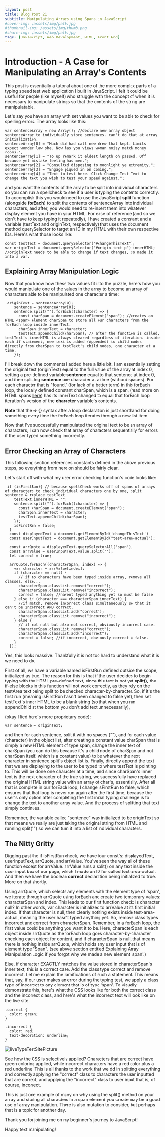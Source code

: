 ```yaml
---
layout: post
title: Blog Post 21
subtitle: Manipulating Arrays using Spans in JavaScript
#cover-img: /assets/img/path.jpg
#thumbnail-img: /assets/img/thumb.png
#share-img: /assets/img/path.jpg
tags: [JavaScript, Web Development, HTML, Front End]
---
```


# Introduction - A Case for Manipulating an Array's Contents

This post is essentially a tutorial about one of the more complex parts of a typing speed test web application I built in JavaScript. I felt it could be useful for people (like myself) who struggle with the concept of when it is necessary to manipulate strings so that the contents of the string are manipulatable.

Let's say you have an array with set values you want to be able to check for spelling errors. The array looks like this:

```
var sentenceArray = new Array(); //declare new array object sentenceArray to individually store sentences. can't do that at array initialization.
sentenceArray[0] = "Much did had call new drew that kept. Limits expect wonder law she. Now has you views woman noisy match money rooms.";
sentenceArray[1] = "To up remark it eldest length oh passed. Off because yet mistake feeling has men.";
sentenceArray[2] = "Consulted disposing to moonlight ye extremity.";
sentenceArray[3] = "Engage piqued in on coming.";
sentenceArray[4] = "Text to test here. Click Change Test Text to change the text you wish to test your speed against.";
```

and you want the contents of the array to be split into individual characters so you can run a spellcheck to see if a user is typing the contents correctly. To accomplish this you would need to use the JavaScript **split** function (alongside **forEach**) to split the contents of sentenceArray into individual characters, and after, you would need to re-insert them into whatever display element you have in your HTML. For ease of reference (and so we don't have to keep typing it repeatedly), I have created a constant and a variable (testText and originText, respectively) that uses the document method querySelector to target an ID in my HTML with their own respective IDs. Here's what those looks like:

```
const testText = document.querySelector("#changeThisText");
var originText = document.querySelector("#origin-text p").innerHTML; //originText needs to be able to change if text changes, so made it into a var.
```
## Explaining Array Manipulation Logic  

Now that you know how these two values fit into the puzzle, here's how you would manipulate one of the values in the array to become an array of characters able to be manipulated one character a time:

```
 originText = sentenceArray[0];
    sentence = sentenceArray[0];
    sentence.split("").forEach((character) => {
      const charSpan = document.createElement("span"); //creates an HTML <span> element charSpan to store all our characters from the forEach loop inside innerText.
      charSpan.innerText = character;
      testText.appendChild(charSpan); // after the function is called, testText's innerHTML is always cleared regardless of iteration. inside each if statement, new text is added (Appended) to child nodes directly from charSpan to testText's child nodes, one character at a time.
    });
```

I'll break down the comments I added here a little bit. I am essentially setting the original text (originText) equal to the full value of the array at index 0, setting a pre-defined variable **sentence** equal to that sentence at index 0, and then splitting **sentence** one character at a time (without spaces). For each character that is "found," (for lack of a better term) in this forEach loop, the locally defined constant charSpan, which is a span, (read more on HTML spans [here](https://www.w3schools.com/tags/tag_span.asp)) has its innerText changed to equal that forEach loop iteration's version of the **character** variable's contents. 

**Note** that the => {} syntax after a loop declaration is just shorthand for doing something every time the forEach loop iterates through a new list item. 

Now that I've successfully manipulated the original text to be an array of characters, I can now check that array of characters sequentially for errors if the user typed something incorrectly. 

## Error Checking an Array of Characters

This following section references constants defined in the above previous steps, so everything from here on should be fairly clear. 

Let's start off with what my user error checking function's code looks like:

```
 if (isFirstRun){ // because spellCheck works off of spans of arrays of characters to check individual characters one by one, split sentence & replace testText
    testText.innerHTML = "";
    sentence.split("").forEach((character) => {
      const charSpan = document.createElement("span");
      charSpan.innerText = character;
      testText.appendChild(charSpan);
    });
    isFirstRun = false;
  }
  const displayedText = document.getElementById('changeThisText')
  const userInputText = document.getElementById("test-area-actual");
  
  const arrQuote = displayedText.querySelectorAll('span');
  const arrValue = userInputText.value.split('');
  let correct = true;

  arrQuote.forEach((characterSpan, index) => {
    var character = arrValue[index];
    if (character == null) {
      // if no characters have been typed inside array, remove all classes. else...
      characterSpan.classList.remove("correct");
      characterSpan.classList.remove("incorrect");
      correct = false; //havent typed anything yet so must be false
    } else if (character === characterSpan.innerText) {
      //if match, remove incorrect class simultaneously so that it can't be incorrect AND correct.
      characterSpan.classList.add("correct");
      characterSpan.classList.remove("incorrect");
    } else {
      // if not null but also not correct, obviously incorrect case.
      characterSpan.classList.remove("correct");
      characterSpan.classList.add("incorrect");
      correct = false; //if incorrect, obviously correct = false.
    }
  }); 
```

Yes, this looks massive. Thankfully it is not too hard to understand what it is we need to do.

First of all, we have a variable named isFirstRun defined outside the scope, initialized as true. The reason for this is that if the user decides to begin typing with the HTML pre-defined text, since this text is not yet **split(),** the if-else blocks in this function will not work correctly, as they rely on the testArea text being split to be checked character-by-character. So, if it's the first run (meaning isFirstRun hasn't been changed to false yet), then set testText's inner HTML to be a blank string (so that when you run appendChild at the bottom you don't add text unnecessarily), 

(okay I lied here's more proprietary code):

```
var sentence = originText;
```
and then for each sentence, split it with no spaces (""), and for each value (character) in the object list, after creating a constant value charSpan that is simply a new HTML element of type span, change the inner text of charSpan (you can do this because it's a child node of charSpan and not charSpan itself, which is a constant value) to be whatever the next character in sentence.split's object list is. Finally, directly append the text that we are displaying to the user to be typed to where testText is pointing to. This will be done one character at a time, and since charSpan's inner text is the next character of the true string, we successfully have replaced the original HTML string value with an array of char's, essentially. After all that is complete in our forEach loop, I change isFirstRun to false, which ensures that that loop is never run again after the first time, because the user's only option after completing the first initial typing challenge is to change the text to another array value. And the process of splitting that text simply continues.

Remember, the variable called "sentence" was initialized to be originText so that means we really are just taking the original string from HTML and running split("") so we can turn it into a list of individual characters.

## The Nitty Gritty

Digging past the if isFirstRun check, we have four const's: displayedText, userInputText, arrQuote, and arrValue. You've seen the way all of these function except for arrValue. arrValue runs a split() on any text inside the user input box of our page, which I made an ID for called test-area-actual. And then we have the boolean **correct** declaration being initialized to true. More on that shortly.

Using arrQuote, which selects any elements with the element type of 'span', we iterate through arrQuote using forEach and create two temporary values: characterSpan and index. This leads to our first function check: is character null? In other words, var character is initialized to arrValue at its first initial index. If that character is null, then clearly nothing exists inside test-area-actual, meaning the user hasn't typed anything yet. So, remove class types incorrect and correct from characterSpan. Remember, in a forEach loop, the first value could be anything you want it to be. Here, characterSpan is each object inside arrQuote as the forEach loop goes character-by-character checking each object for content, and if characterSpan is null, that means there is nothing inside arrQuote, which holds any user input that is of element type "Span". (see above section entitled Explaining Array Manipulation Logic if you forgot why we made a new element 'span'.)

Else, if character EXACTLY matches the value stored in characterSpan's inner text, this is a correct case. Add the class type correct and remove incorrect. Let me explain the ramifications of such a statement. This means that, say, if our user makes an error during the typing test, we apply a class type of incorrect to any element that is of type 'span'. To visually demonstrate this, here's what the CSS looks like for both the correct class and the incorrect class, and here's what the incorrect text will look like on the live site. 

```
.correct {
  color: green;
}

.incorrect {
  color: red;
  text-decoration: underline;
}
```

![liveTypeTestSitePicture](/assets/img/liveTypePic.png)

See how the CSS is selectively applied? Characters that are correct have green coloring applied, while incorrect characters have a red color plus a red underline. This is all thanks to the work that we dd in splitting everything and correctly applying the "correct" class to characters the user inputted that are correct, and applying the "incorrect" class to user input that is, of course, incorrect.

This is just one example of many on why using the split() method on your array and storing all characters in a span element you create may be a good use of array manipulation. There is also mutation to consider, but perhaps that is a topic for another day.

Thank you for joining me on my beginner's journey to JavaScript! 

Happy text manipulating!





